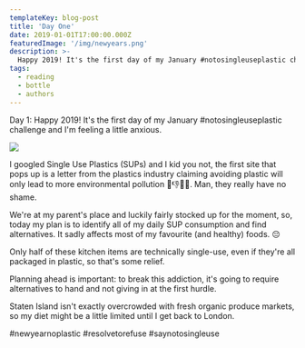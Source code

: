 ```yaml
---
templateKey: blog-post
title: 'Day One'
date: 2019-01-01T17:00:00.000Z
featuredImage: '/img/newyears.png'
description: >-
  Happy 2019! It's the first day of my January #notosingleuseplastic challenge
tags:
  - reading
  - bottle
  - authors
---
```


Day 1: Happy 2019! It's the first day of my January #notosingleuseplastic challenge and I'm feeling a little anxious.

![](/img/newyears.png)

I googled Single Use Plastics (SUPs) and I kid you not, the first site that pops up is a letter from the plastics industry claiming avoiding plastic will only lead to more environmental pollution 🤦👎🖕🐽. Man, they really have no shame.

We're at my parent's place and luckily fairly stocked up for the moment, so, today my plan is to identify all of my daily SUP consumption and find alternatives. It sadly affects most of my favourite (and healthy) foods. 😔

Only half of these kitchen items are technically single-use, even if they're all packaged in plastic, so that's some relief.

Planning ahead is important: to break this addiction, it's going to require alternatives to hand and not giving in at the first hurdle.

Staten Island isn't exactly overcrowded with fresh organic produce markets, so my diet might be a little limited until I get back to London.

#newyearnoplastic #resolvetorefuse #saynotosingleuse
